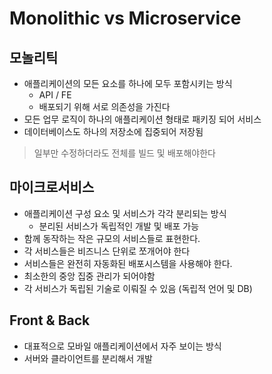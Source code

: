 # Monolithic vs Microservice

## 모놀리틱
- 애플리케이션의 모든 요소를 하나에 모두 포함시키는 방식
    - API / FE 
    - 배포되기 위해 서로 의존성을 가진다
- 모든 업무 로직이 하나의 애플리케이션 형태로 패키징 되어 서비스
- 데이터베이스도 하나의 저장소에 집중되어 저장됨

> 일부만 수정하더라도 전체를 빌드 및 배포해야한다

## 마이크로서비스
- 애플리케이션 구성 요소 및 서비스가 각각 분리되는 방식
    - 분리된 서비스가 독립적인 개발 및 배포 가능
- 함께 동작하는 작은 규모의 서비스들로 표현한다.
- 각 서비스들은 비즈니스 단위로 쪼개어야 한다
- 서비스들은 완전히 자동화된 배포시스템을 사용해야 한다.
- 최소한의 중앙 집중 관리가 되어야함
- 각 서비스가 독립된 기술로 이뤄질 수 있음 (독립적 언어 및 DB)

## Front & Back
- 대표적으로 모바일 애플리케이션에서 자주 보이는 방식
- 서버와 클라이언트를 분리해서 개발
